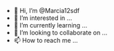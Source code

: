 - 👋 Hi, I’m @Marcia12sdf
- 👀 I’m interested in ...
- 🌱 I’m currently learning ...
- 💞️ I’m looking to collaborate on ...
- 📫 How to reach me ...

<!---
Marcia12sdf/Marcia12sdf is a ✨ special ✨ repository because its `README.md` (this file) appears on your GitHub profile.
You can click the Preview link to take a look at your changes.
--->
